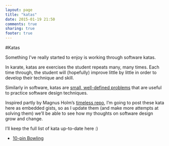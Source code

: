 ```yaml
---
layout: page
title: "katas"
date: 2015-01-19 21:50
comments: true
sharing: true
footer: true
---
```

#Katas

Something I’ve really started to enjoy is working through software katas.

In karate, katas are exercises the student repeats many, many times. Each time through, the student will (hopefully) improve little by little in order to develop their technique and skill.

Similarly in software, katas are [small, well-defined problems][2] that are useful to practice software design techniques.

Inspired partly by Magnus Holm’s [timeless repo][1], I’m going to post these kata here as embedded gists, so as I update them (and make more attempts at solving them) we’ll be able to see how my thoughts on software design grow and change.

I’ll keep the full list of kata up-to-date here :)

* [10-pin Bowling][3]

[1]: http://timelessrepo.com/
[2]: http://codekata.com/
[3]: http://andrewdotni.ch/blog/2015/01/19/kata-bowling/